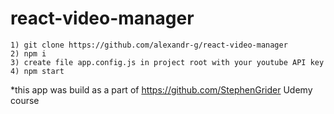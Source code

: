 react-video-manager
===================

    1) git clone https://github.com/alexandr-g/react-video-manager
    2) npm i
    3) create file app.config.js in project root with your youtube API key
    4) npm start

*this app was build as a part of https://github.com/StephenGrider Udemy course
